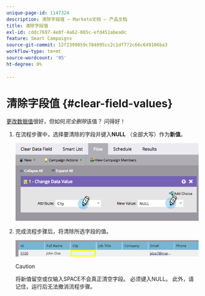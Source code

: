 ```yaml
---
unique-page-id: 1147324
description: 清除字段值 — Marketo文档 — 产品文档
title: 清除字段值
exl-id: cddc7697-4e8f-4a62-865c-efd451abea0c
feature: Smart Campaigns
source-git-commit: 12f2399859c784095cc2c1df772c66c649106ba3
workflow-type: tm+mt
source-wordcount: '95'
ht-degree: 0%

---
```


# 清除字段值 {#clear-field-values}

[更改数据值](/help/marketo/product-docs/core-marketo-concepts/smart-campaigns/flow-actions/change-data-value.md)很好，但如何&#x200B;_完全删除_&#x200B;该值？ 问得好！

1. 在流程步骤中，选择要清除的字段并键入&#x200B;**NULL** （全部大写）作为&#x200B;**新值**。

   ![](assets/clear-field-values-1.png)

1. 完成流程步骤后，将清除所选字段的值。

   ![](assets/clear-field-values-2.png)

   >[!CAUTION]
   >
   >将新值留空或仅输入SPACE不会真正清空字段。 必须键入NULL。 此外，请记住，运行后无法撤消流程步骤。
